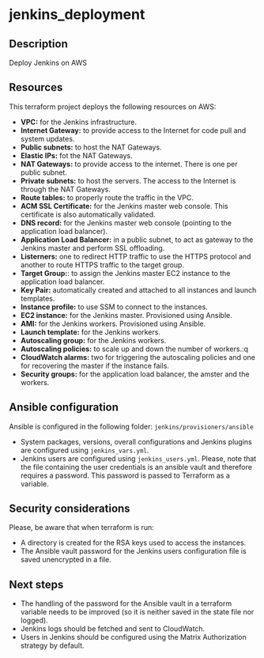 # jenkins_deployment
## Description
Deploy Jenkins on AWS
## Resources
This terraform project deploys the following resources on AWS:
* **VPC:** for the Jenkins infrastructure.
* **Internet Gateway:** to provide access to the Internet for code pull and system updates.
* **Public subnets:** to host the NAT Gateways.
* **Elastic IPs:** fot the NAT Gateways.
* **NAT Gateways:** to provide access to the internet. There is one per public subnet.
* **Private subnets:** to host the servers. The access to the Internet is through the NAT Gateways.
* **Route tables:** to properly route the traffic in the VPC.
* **ACM SSL Certificate:** for the Jenkins master web console. This certificate is also automatically validated.
* **DNS record:** for the Jenkins master web console (pointing to the application load balancer).
* **Application Load Balancer:** in a public subnet, to act as gateway to the Jenkins master and perform SSL offloading.
* **Listerners:** one to redirect HTTP traffic to use the HTTPS protocol and another to route HTTPS traffic to the target group.
* **Target Group:**: to assign the Jenkins master EC2 instance to the application load balancer.
* **Key Pair:** automatically created and attached to all instances and launch templates.
* **Instance profile:** to use SSM to connect to the instances.
* **EC2 instance:** for the Jenkins master. Provisioned using Ansible.
* **AMI:** for the Jenkins workers. Provisioned using Ansible.
* **Launch template:** for the Jenkins workers.
* **Autoscaling group:** for the Jenkins workers.
* **Autoscaling policies:** to scale up and down the number of workers.:q
* **CloudWatch alarms:** two for triggering the autoscaling policies and one for recovering the master if the instance fails.
* **Security groups:** for the application load balancer, the amster and the workers.
## Ansible configuration
Ansible is configured in the following folder: `jenkins/provisioners/ansible`
* System packages, versions, overall configurations and Jenkins plugins are configured using `jenkins_vars.yml`.
* Jenkins users are configured using `jenkins_users.yml`.
Please, note that the file containing the user credentials is an ansible vault and therefore requires a password. This password is passed to Terraform as a variable.
## Security considerations
Please, be aware that when terraform is run:
* A directory is created for the RSA keys used to access the instances.
* The Ansible vault password for the Jenkins users configuration file is saved unencrypted in a file.
## Next steps
* The handling of the password for the Ansible vault in a terraform variable needs to be improved (so it is neither saved in the state file nor logged).
* Jenkins logs should be fetched and sent to CloudWatch.
* Users in Jenkins should be configured using the Matrix Authorization strategy by default.
